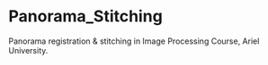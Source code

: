 # Panorama_Stitching
Panorama registration &amp; stitching in Image Processing Course, Ariel University.

